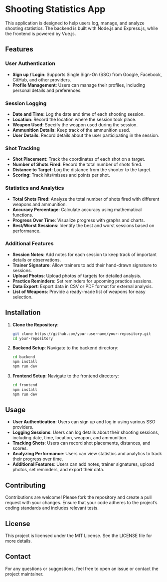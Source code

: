 # Shooting Statistics App

This application is designed to help users log, manage, and analyze shooting statistics. The backend is built with Node.js and Express.js, while the frontend is powered by Vue.js.

## Features

### User Authentication
- **Sign up / Login**: Supports Single Sign-On (SSO) from Google, Facebook, GitHub, and other providers.
- **Profile Management**: Users can manage their profiles, including personal details and preferences.

### Session Logging
- **Date and Time**: Log the date and time of each shooting session.
- **Location**: Record the location where the session took place.
- **Weapon Used**: Specify the weapon used during the session.
- **Ammunition Details**: Keep track of the ammunition used.
- **User Details**: Record details about the user participating in the session.

### Shot Tracking
- **Shot Placement**: Track the coordinates of each shot on a target.
- **Number of Shots Fired**: Record the total number of shots fired.
- **Distance to Target**: Log the distance from the shooter to the target.
- **Scoring**: Track hits/misses and points per shot.

### Statistics and Analytics
- **Total Shots Fired**: Analyze the total number of shots fired with different weapons and ammunition.
- **Accuracy Percentage**: Calculate accuracy using mathematical functions.
- **Progress Over Time**: Visualize progress with graphs and charts.
- **Best/Worst Sessions**: Identify the best and worst sessions based on performance.

### Additional Features
- **Session Notes**: Add notes for each session to keep track of important details or observations.
- **Trainer Signature**: Allow trainers to add their hand-drawn signature to sessions.
- **Upload Photos**: Upload photos of targets for detailed analysis.
- **Practice Reminders**: Set reminders for upcoming practice sessions.
- **Data Export**: Export data in CSV or PDF format for external analysis.
- **List of Weapons**: Provide a ready-made list of weapons for easy selection.

## Installation

1. **Clone the Repository**:
   ```sh
   git clone https://github.com/your-username/your-repository.git
   cd your-repository

2. **Backend Setup**:
	Navigate to the backend directory:
    ```sh
    cd backend
    npm install
    npm run dev


2. **Frontend Setup**:
    Navigate to the frontend directory:
    ```sh
    cd frontend
    npm install
    npm run dev


## Usage ##

- **User Authentication**: Users can sign up and log in using various SSO providers.
- **Logging Sessions**: Users can log details about their shooting sessions, including date, time, location, weapon, and ammunition.
- **Tracking Shots**: Users can record shot placements, distances, and scores.
- **Analyzing Performance**: Users can view statistics and analytics to track their progress over time.
- **Additional Features**: Users can add notes, trainer signatures, upload photos, set reminders, and export their data.

## Contributing ##

Contributions are welcome! Please fork the repository and create a pull request with your changes. Ensure that your code adheres to the project’s coding standards and includes relevant tests.

## License ##

This project is licensed under the MIT License. See the LICENSE file for more details.

## Contact ##

For any questions or suggestions, feel free to open an issue or contact the project maintainer.